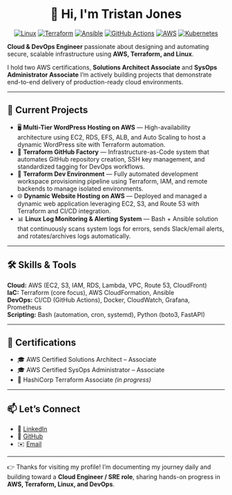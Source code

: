 <div align="center">

# 👋 **Hi, I'm Tristan Jones**

[![Linux](https://img.shields.io/badge/Linux-Bash-black?logo=linux)]()
[![Terraform](https://img.shields.io/badge/Terraform-IaC-7B42BC?logo=terraform&logoColor=white)]()
[![Ansible](https://img.shields.io/badge/Ansible-Automation-EE0000?logo=ansible&logoColor=white)]()
[![GitHub Actions](https://img.shields.io/badge/GitHub%20Actions-CI%2FCD-2088FF?logo=githubactions&logoColor=white)]()
[![AWS](https://img.shields.io/badge/AWS-Cloud-orange?logo=amazonaws&logoColor=white)]()
[![Kubernetes](https://img.shields.io/badge/Kubernetes-EKS-326CE5?logo=kubernetes&logoColor=white)]()

</div>

**Cloud & DevOps Engineer** passionate about designing and automating secure, scalable infrastructure using **AWS, Terraform, and Linux**.

I hold two AWS certifications, **Solutions Architect Associate** and **SysOps Administrator Associate** I’m actively building projects that demonstrate end-to-end delivery of production-ready cloud environments.

---

## 🚀 Current Projects
- 🖥 **Multi-Tier WordPress Hosting on AWS** — High-availability architecture using EC2, RDS, EFS, ALB, and Auto Scaling to host a dynamic WordPress site with Terraform automation.  
- 🧩 **Terraform GitHub Factory** — Infrastructure-as-Code system that automates GitHub repository creation, SSH key management, and standardized tagging for DevOps workflows.  
- 🧱 **Terraform Dev Environment** — Fully automated development workspace provisioning pipeline using Terraform, IAM, and remote backends to manage isolated environments.  
- 🌐 **Dynamic Website Hosting on AWS** — Deployed and managed a dynamic web application leveraging EC2, S3, and Route 53 with Terraform and CI/CD integration.  
- 📊 **Linux Log Monitoring & Alerting System** — Bash + Ansible solution that continuously scans system logs for errors, sends Slack/email alerts, and rotates/archives logs automatically.  


---

## 🛠 Skills & Tools
**Cloud:** AWS (EC2, S3, IAM, RDS, Lambda, VPC, Route 53, CloudFront)  
**IaC:** Terraform (core focus), AWS CloudFormation, Ansible  
**DevOps:** CI/CD (GitHub Actions), Docker, CloudWatch, Grafana, Prometheus  
**Scripting:** Bash (automation, cron, systemd), Python (boto3, FastAPI)

---

## 🧾 Certifications
- 🎓 AWS Certified Solutions Architect – Associate  
- 🎓 AWS Certified SysOps Administrator – Associate  
- 📖 HashiCorp Terraform Associate *(in progress)*

---

## 📫 Let’s Connect
- 💼 [LinkedIn](https://www.linkedin.com/in/tristanjones)
- 📂 [GitHub](https://github.com/Tristanjones7)
- ✉️ [Email](mailto:tristanjones77@outlook.com)

---

👉 Thanks for visiting my profile! I’m documenting my journey daily and building toward a **Cloud Engineer / SRE role**, sharing hands-on progress in **AWS, Terraform, Linux, and DevOps**.
